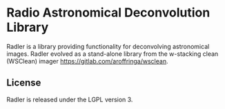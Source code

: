 # Radio Astronomical Deconvolution Library

Radler is a library providing functionality for deconvolving astronomical images. Radler evolved as a stand-alone library from the w-stacking clean (WSClean) imager https://gitlab.com/aroffringa/wsclean.

## License
Radler is released under the LGPL version 3.
